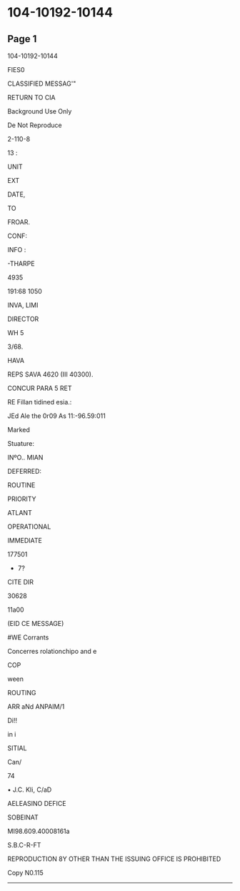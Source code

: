 # 104-10192-10144

## Page 1

104-10192-10144

FIES0

CLASSIFIED MESSAG'"

RETURN TO CIA

Background Use Only

De Not Reproduce

2-110-8

13 :

UNIT

EXT

DATE,

TO

FROAR.

CONF:

INFO :

-THARPE

4935

191:68 1050

INVA, LIMI

DIRECTOR

WH 5

3/68.

HAVA

REPS SAVA 4620 (III 40300).

CONCUR PARA 5 RET

RE Fillan tidined esia.:

JEd Ale the 0r09 As 11:-96.59:011

Marked

Stuature:

INºO.. MIAN

DEFERRED:

ROUTINE

PRIORITY

ATLANT

OPERATIONAL

IMMEDIATE

177501

- 7?

CITE DIR

30628

11a00

(EID CE MESSAGE)

#WE Corrants

Concerres rolationchipo and e

COP

ween

ROUTING

ARR aNd ANPAIM/1

Di!!

in i

SITIAL

Can/

74

• J.C. KIi, C/aD

AELEASINO DEFICE

SOBEINAT

MI98.609.40008161a

S.B.C-R-FT

REPRODUCTION 8Y OTHER THAN THE ISSUING OFFICE IS PROHIBITED

Copy N0.115

---

